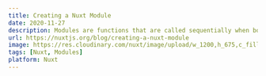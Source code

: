 ```yaml
---
title: Creating a Nuxt Module
date: 2020-11-27
description: Modules are functions that are called sequentially when booting Nuxt. The framework waits for each module to finish before continuing. In this way, modules can customize almost any aspect of your project. Nuxt modules can be incorporated into npm packages. This makes them easy to reuse across projects and to share with the community.
url: https://nuxtjs.org/blog/creating-a-nuxt-module
image: https://res.cloudinary.com/nuxt/image/upload/w_1200,h_675,c_fill,fl_lossy,f_auto/remote/nuxt-org/blog/creating-nuxt-module/main.png
tags: [Nuxt, Modules]
platform: Nuxt
---
```

